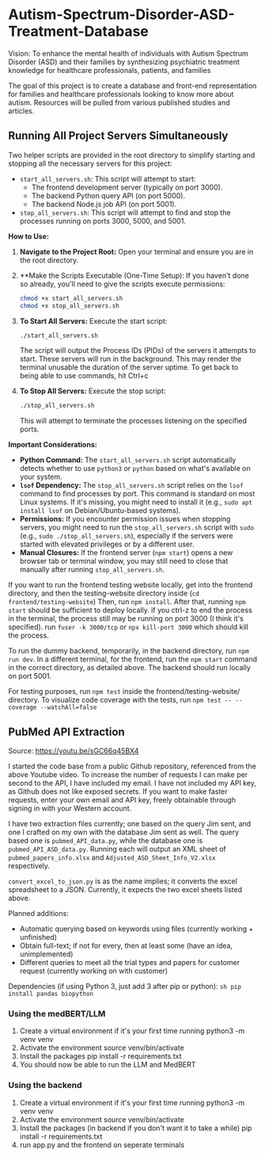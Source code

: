 # Autism-Spectrum-Disorder-ASD-Treatment-Database

Vision: To enhance the mental health of individuals with Autism Spectrum Disorder (ASD)
and their families by synthesizing psychiatric treatment knowledge for healthcare
professionals, patients, and families

The goal of this project is to create a database and front-end representation for families and
healthcare professionals looking to know more about autism. Resources will be pulled from various
published studies and articles.

## Running All Project Servers Simultaneously

Two helper scripts are provided in the root directory to simplify starting and stopping all the necessary servers for this project:

*   `start_all_servers.sh`: This script will attempt to start:
    *   The frontend development server (typically on port 3000).
    *   The backend Python query API (on port 5000).
    *   The backend Node.js job API (on port 5001).
*   `stop_all_servers.sh`: This script will attempt to find and stop the processes running on ports 3000, 5000, and 5001.

**How to Use:**

1.  **Navigate to the Project Root:**
    Open your terminal and ensure you are in the root directory.

2.  **Make the Scripts Executable (One-Time Setup):
    If you haven't done so already, you'll need to give the scripts execute permissions:
    ```bash
    chmod +x start_all_servers.sh
    chmod +x stop_all_servers.sh
    ```

3.  **To Start All Servers:**
    Execute the start script:
    ```bash
    ./start_all_servers.sh
    ```
    The script will output the Process IDs (PIDs) of the servers it attempts to start. These servers will run in the background.
    This may render the terminal unusable the duration of the server uptime. To get back to being able to use commands,
    hit Ctrl+c

4.  **To Stop All Servers:**
    Execute the stop script:
    ```bash
    ./stop_all_servers.sh
    ```
    This will attempt to terminate the processes listening on the specified ports.

**Important Considerations:**
*   **Python Command:** The `start_all_servers.sh` script automatically detects whether to use `python3` or `python` based on what's available on your system.
*   **`lsof` Dependency:** The `stop_all_servers.sh` script relies on the `lsof` command to find processes by port. This command is standard on most Linux systems. If it's missing, you might need to install it (e.g., `sudo apt install lsof` on Debian/Ubuntu-based systems).
*   **Permissions:** If you encounter permission issues when stopping servers, you might need to run the `stop_all_servers.sh` script with `sudo` (e.g., `sudo ./stop_all_servers.sh`), especially if the servers were started with elevated privileges or by a different user.
*   **Manual Closures:** If the frontend server (`npm start`) opens a new browser tab or terminal window, you may still need to close that manually after running `stop_all_servers.sh`.


If you want to run the frontend testing website locally, get into the frontend directory, and then the testing-website directory inside (``cd frontend/testing-website``)
Then, run ``npm install``. After that, running ``npm start`` should be sufficient to deploy locally. if you ctrl-z to
end the process in the terminal, the process still may be running on port 3000 (I think it's specified). run ``fuser -k 3000/tcp`` or ``npx kill-port 3000``
which should kill the process.

To run the dummy backend, temporarily, in the backend directory, run ``npm run dev``. In a different terminal, for the frontend, run the ``npm start`` command in the correct directory, as detailed above. The backend should run locally on port 5001.

For testing purposes, run ``npm test`` inside the frontend/testing-website/ directory. To visualize code coverage with the tests, run ``npm test -- --coverage --watchAll=false``

## PubMed API Extraction

Source: https://youtu.be/sGC66q45BX4

I started the code base from a public Github repository, referenced from the above Youtube video.
To increase the number of requests I can make per second to the API, I have included my email. I have not included my API key, as Github does not like exposed secrets. If you want to make faster requests, enter your own email and API key, freely obtainable through signing in with your Western account.

I have two extraction files currently; one based on the query Jim sent, and one I crafted on my own with the database Jim sent as well. The query based one is ``pubmed_API_data.py``, while the database one is `pubmed_API_ASD_data.py`. Running each will output an XML sheet of `pubmed_papers_info.xlsx` and `Adjusted_ASD_Sheet_Info_V2.xlsx` respectively.

`convert_excel_to_json.py` is as the name implies; it converts the excel spreadsheet to a JSON. Currently, it expects the two excel sheets listed above.

Planned additions:
- Automatic querying based on keywords using files (currently working + unfinished)
- Obtain full-text; if not for every, then at least some (have an idea, unimplemented)
- Different queries to meet all the trial types and papers for customer request (currently working on with customer)

Dependencies (if using Python 3, just add 3 after pip or python): ``sh pip install pandas biopython``


### Using the medBERT/LLM
1. Create a virtual environment if it's your first time running
python3 -m venv venv
2. Activate the environment
source venv/bin/activate
3. Install the packages
pip install -r requirements.txt
4. You should now be able to run the LLM and MedBERT

### Using the backend
1. Create a virtual environment if it's your first time running
python3 -m venv venv
2. Activate the environment
source venv/bin/activate
3. Install the packages (in backend if you don't want it to take a while)
pip install -r requirements.txt
4. run app.py and the frontend on seperate terminals

